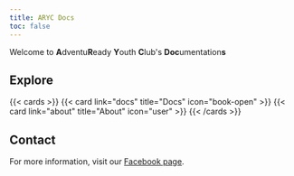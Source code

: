 ```yaml
---
title: ARYC Docs
toc: false
---
```


Welcome to **A**dventu**R**eady **Y**outh **C**lub's **Doc**umentation**s**

## Explore

{{< cards >}}
  {{< card link="docs" title="Docs" icon="book-open" >}}
  {{< card link="about" title="About" icon="user" >}}
{{< /cards >}}

## Contact

For more information, visit our [Facebook page](https://facebook.com/AdventuReadyYouthClub).
